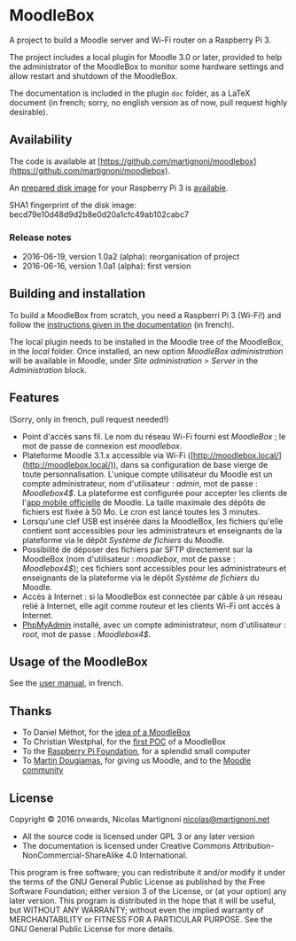 # MoodleBox

A project to build a Moodle server and Wi-Fi router on a Raspberry Pi 3.

The project includes a local plugin for Moodle 3.0 or later, provided to help the administrator of the MoodleBox to monitor some hardware settings and allow restart and shutdown of the MoodleBox.

The documentation is included in the plugin `doc` folder, as a LaTeX document (in french; sorry, no english version as of now, pull request highly desirable).

## Availability

The code is available at [https://github.com/martignoni/moodlebox](https://github.com/martignoni/moodlebox).

An [prepared disk image](https://fricloud.ch/index.php/s/bjU65EHe6jdFVT6/download) for your Raspberry Pi 3 is [available](https://fricloud.ch/index.php/s/bjU65EHe6jdFVT6/download).

SHA1 fingerprint of the disk image: becd79e10d48d9d2b8e0d20a1cfc49ab102cabc7

### Release notes

* 2016-06-19, version 1.0a2 (alpha): reorganisation of project
* 2016-06-16, version 1.0a1 (alpha): first version

## Building and installation

To build a MoodleBox from scratch, you need a Raspberri Pi 3 (Wi-Fi!) and follow the [instructions given in the documentation](https://github.com/martignoni/moodlebox/blob/master/doc/Moodlebox.pdf) (in french).

The local plugin needs to be installed in the Moodle tree of the MoodleBox, in the _local_ folder. Once installed, an new option _MoodleBox administration_ will be available in Moodle, under _Site administration > Server_ in the _Administration_ block.

## Features

(Sorry, only in french, pull request needed!)

* Point d'accès sans fil. Le nom du réseau Wi-Fi fourni est _MoodleBox_ ; le mot de passe de connexion est _moodlebox_.
* Plateforme Moodle 3.1.x accessible via Wi-Fi ([http://moodlebox.local/](http://moodlebox.local/)), dans sa configuration de base vierge de toute personnalisation. L'unique compte utilisateur du Moodle est un compte administrateur, nom d'utilisateur : _admin_, mot de passe : _Moodlebox4$_. La plateforme est configurée pour accepter les clients de l'[app mobile officielle](https://download.moodle.org/mobile/) de Moodle. La taille maximale des dépôts de fichiers est fixée à 50 Mo. Le cron est lancé toutes les 3 minutes.
* Lorsqu'une clef USB est insérée dans la MoodleBox, les fichiers qu'elle contient sont accessibles pour les administrateurs et enseignants de la plateforme via le dépôt _Système de fichiers_ du Moodle.
* Possibilité de déposer des fichiers par SFTP directement sur la MoodleBox (nom d'utilisateur : _moodlebox_, mot de passe : _Moodlebox4$_); ces fichiers sont accessibles pour les administrateurs et enseignants de la plateforme via le dépôt _Système de fichiers_ du Moodle.
* Accès à Internet : si la MoodleBox est connectée par câble à un réseau relié à Internet, elle agit comme routeur et les clients Wi-Fi ont accès à Internet.
* [PhpMyAdmin](http://moodlebox.local/phpmyadmin) installé, avec un compte administrateur, nom d'utilisateur : _root_, mot de passe : _Moodlebox4$_.


## Usage of the MoodleBox

See the [user manual](https://moodle.org/mod/book/view.php?id=8265), in french.

## Thanks

* To Daniel Méthot, for the [idea of a MoodleBox](https://moodle.org/mod/forum/discuss.php?d=278493)
* To Christian Westphal, for the [first POC](https://moodle.org/mod/forum/discuss.php?d=331170) of a MoodleBox
* To the [Raspberry Pi Foundation](https://www.raspberrypi.org/), for a splendid small computer
* To [Martin Dougiamas](https://en.wikipedia.org/wiki/Martin_Dougiamas), for giving us Moodle, and to the [Moodle community](https://moodle.org/)

## License

Copyright © 2016 onwards, Nicolas Martignoni <nicolas@martignoni.net>

* All the source code is licensed under GPL 3 or any later version
* The documentation is licensed under Creative Commons Attribution-NonCommercial-ShareAlike 4.0 International.

This program is free software; you can redistribute it and/or modify it under the terms of the GNU General Public License as published by the Free Software Foundation; either version 3 of the License, or (at your option) any later version. This program is distributed in the hope that it will be useful, but WITHOUT ANY WARRANTY; without even the implied warranty of MERCHANTABILITY or FITNESS FOR A PARTICULAR PURPOSE. See the GNU General Public License for more details.


